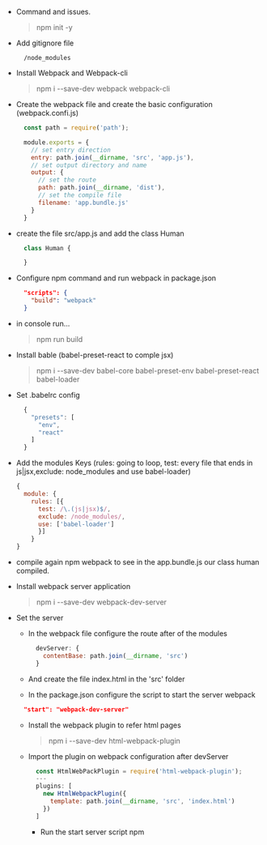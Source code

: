 * Command and issues.

  > npm init -y

- Add gitignore file

  ```gitignore
    /node_modules
  ```
- Install Webpack and Webpack-cli

  > npm i --save-dev webpack webpack-cli

- Create the webpack file and create the basic configuration (webpack.confi.js)

  ```javascript
    const path = require('path');

    module.exports = {
      // set entry direction
      entry: path.join(__dirname, 'src', 'app.js'),
      // set output directory and name
      output: {
        // set the route
        path: path.join(__dirname, 'dist'),
        // set the compile file
        filename: 'app.bundle.js'
      }
    }
    ```
- create the file src/app.js and add the class Human

  ```javascript
    class Human {

    }
  ```

- Configure npm command and run webpack in package.json

  ```json
    "scripts": {
      "build": "webpack"
    }
  ```
- in console run...

  > npm run build

- Install bable (babel-preset-react to comple jsx)

  > npm i --save-dev babel-core babel-preset-env babel-preset-react babel-loader

- Set .babelrc config

  ```jsx
    {
      "presets": [
        "env",
        "react"
      ]
    }
  ```

- Add the modules Keys (rules: going to loop, test: every file that ends in js|jsx,exclude: node_modules and use babel-loader)

  ```jsx
  {
    module: {
      rules: [{
        test: /\.(js|jsx)$/,
        exclude: /node_modules/,
        use: ['babel-loader']
        }]
      }
  }
  ```

- compile again npm webpack to see in the app.bundle.js our class human compiled.

- Install webpack server application

  > npm i --save-dev webpack-dev-server

- Set the server

  - In the webpack file configure the route after of the modules

    ```js
      devServer: {
        contentBase: path.join(__dirname, 'src')
      }
    ```
  - And create the file index.html in the 'src' folder

  - In the package.json configure the script to start the server webpack

  ```json
    "start": "webpack-dev-server"
  ```

  - Install the webpack plugin to refer html pages

    > npm i --save-dev html-webpack-plugin

  - Import the plugin on webpack configuration after devServer

    ```js
      const HtmlWebPackPlugin = require('html-webpack-plugin');
      ---
      plugins: [
        new HtmlWebpackPlugin({
          template: path.join(__dirname, 'src', 'index.html')
        })
      ]
    ```

    - Run the start server script npm
    
